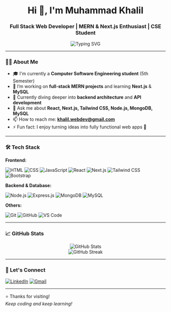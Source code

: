 <h1 align="center">Hi 👋, I'm Muhammad Khalil</h1>
<h3 align="center">Full Stack Web Developer | MERN & Next.js Enthusiast | CSE Student</h3>

<p align="center">
  <img src="https://readme-typing-svg.demolab.com?font=Fira+Code&duration=3000&pause=1000&center=true&width=435&lines=Full+Stack+Web+Developer;React+%7C+Next.js+%7C+Tailwind+%7C+Node+%7C+MongoDB;Passionate+Learner+%26+Problem+Solver;Love+Building+Real+World+Projects" alt="Typing SVG" />
</p>

---

### 👨‍💻 About Me

- 🎓 I'm currently a **Computer Software Engineering student** (5th Semester)
- 🔭 I’m working on **full-stack MERN projects** and learning **Next.js** & **MySQL**
- 🌱 Currently diving deeper into **backend architecture** and **API development**
- 💬 Ask me about **React, Next.js, Tailwind CSS, Node.js, MongoDB, MySQL**
- 📫 How to reach me: **khalil.webdev@gmail.com**
- ⚡ Fun fact: I enjoy turning ideas into fully functional web apps 🚀

---

### 🛠️ Tech Stack

**Frontend:**

![HTML](https://img.shields.io/badge/HTML-E34F26?style=flat&logo=html5&logoColor=white)
![CSS](https://img.shields.io/badge/CSS-1572B6?style=flat&logo=css3&logoColor=white)
![JavaScript](https://img.shields.io/badge/JavaScript-F7DF1E?style=flat&logo=javascript&logoColor=black)
![React](https://img.shields.io/badge/React-20232A?style=flat&logo=react&logoColor=61DAFB)
![Next.js](https://img.shields.io/badge/Next.js-000000?style=flat&logo=nextdotjs&logoColor=white)
![Tailwind CSS](https://img.shields.io/badge/Tailwind_CSS-38B2AC?style=flat&logo=tailwind-css&logoColor=white)
![Bootstrap](https://img.shields.io/badge/Bootstrap-563D7C?style=flat&logo=bootstrap&logoColor=white)

**Backend & Database:**

![Node.js](https://img.shields.io/badge/Node.js-339933?style=flat&logo=nodedotjs&logoColor=white)
![Express.js](https://img.shields.io/badge/Express.js-000000?style=flat&logo=express&logoColor=white)
![MongoDB](https://img.shields.io/badge/MongoDB-4EA94B?style=flat&logo=mongodb&logoColor=white)
![MySQL](https://img.shields.io/badge/MySQL-005C84?style=flat&logo=mysql&logoColor=white)

**Others:**

![Git](https://img.shields.io/badge/Git-F05032?style=flat&logo=git&logoColor=white)
![GitHub](https://img.shields.io/badge/GitHub-181717?style=flat&logo=github&logoColor=white)
![VS Code](https://img.shields.io/badge/VS_Code-007ACC?style=flat&logo=visual-studio-code&logoColor=white)

---

### 📈 GitHub Stats

<p align="center">
  <img src="https://github-readme-stats.vercel.app/api?username=khalil-deve&show_icons=true&theme=radical" alt="GitHub Stats" />
  <br />
  <img src="https://github-readme-streak-stats.herokuapp.com/?user=khalil-deve&theme=radical" alt="GitHub Streak" />
</p>

---

### 🔗 Let's Connect

[![LinkedIn](https://img.shields.io/badge/LinkedIn-blue?style=flat&logo=linkedin&logoColor=white)](https://linkedin.com/in/khalil-dev)
[![Gmail](https://img.shields.io/badge/Gmail-D14836?style=flat&logo=gmail&logoColor=white)](mailto:muhammadkhalil.web@gmail.com)

---

⭐️ Thanks for visiting!  
_Keep coding and keep learning!_

